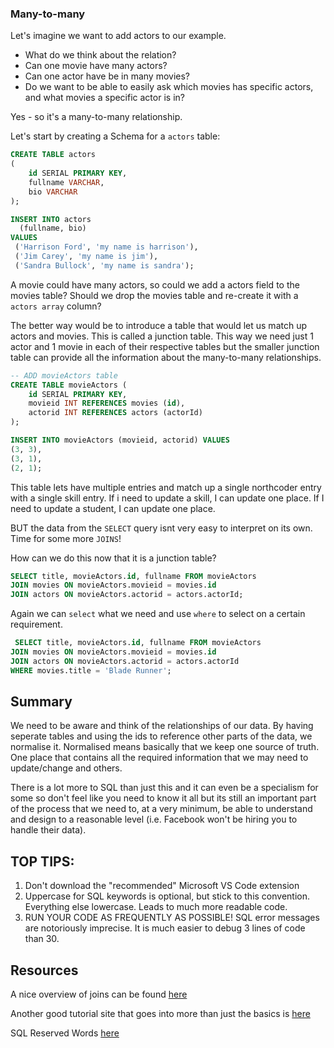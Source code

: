 ### Many-to-many

Let's imagine we want to add actors to our example.

- What do we think about the relation?
- Can one movie have many actors?
- Can one actor have be in many movies?
- Do we want to be able to easily ask which movies has specific actors, and what movies a specific actor is in?

Yes - so it's a many-to-many relationship.

Let's start by creating a Schema for a `actors` table:

```sql
CREATE TABLE actors
(
    id SERIAL PRIMARY KEY,
    fullname VARCHAR,
    bio VARCHAR
);

INSERT INTO actors
  (fullname, bio)
VALUES
 ('Harrison Ford', 'my name is harrison'),
 ('Jim Carey', 'my name is jim'),
 ('Sandra Bullock', 'my name is sandra');
```

A movie could have many actors, so could we add a actors field to the movies table? Should we drop the movies table and re-create it with a `actors array` column?

The better way would be to introduce a table that would let us match up actors and movies. This is called a junction table. This way we need just 1 actor and 1 movie in each of their respective tables but the smaller junction table can provide all the information about the many-to-many relationships.

```sql
-- ADD movieActors table
CREATE TABLE movieActors (
    id SERIAL PRIMARY KEY,
    movieid INT REFERENCES movies (id),
    actorid INT REFERENCES actors (actorId)
);

INSERT INTO movieActors (movieid, actorid) VALUES 
(3, 3),
(3, 1),
(2, 1);
```

This table lets have multiple entries and match up a single northcoder entry with a single skill entry.
If i need to update a skill, I can update one place.
If I need to update a student, I can update one place.

BUT the data from the `SELECT` query isnt very easy to interpret on its own. Time for some more `JOINS`!

How can we do this now that it is a junction table?

```sql
SELECT title, movieActors.id, fullname FROM movieActors
JOIN movies ON movieActors.movieid = movies.id
JOIN actors ON movieActors.actorid = actors.actorId;
```

Again we can `select` what we need and use `where` to select on a certain requirement.

```sql
 SELECT title, movieActors.id, fullname FROM movieActors
JOIN movies ON movieActors.movieid = movies.id
JOIN actors ON movieActors.actorid = actors.actorId
WHERE movies.title = 'Blade Runner';

```

## Summary

We need to be aware and think of the relationships of our data. By having seperate tables and using the ids to reference other parts of the data, we normalise it. Normalised means basically that we keep one source of truth. One place that contains all the required information that we may need to update/change and others.

There is a lot more to SQL than just this and it can even be a specialism for some so don't feel like you need to know it all but its still an important part of the process that we need to, at a very minimum, be able to understand and design to a reasonable level (i.e. Facebook won't be hiring you to handle their data).

## TOP TIPS:

1. Don't download the "recommended" Microsoft VS Code extension
2. Uppercase for SQL keywords is optional, but stick to this convention. Everything else lowercase. Leads to much more readable code.
3. RUN YOUR CODE AS FREQUENTLY AS POSSIBLE! SQL error messages are notoriously imprecise. It is much easier to debug 3 lines of code than 30.

## Resources

A nice overview of joins can be found [here](https://stackoverflow.com/questions/38549/what-is-the-difference-between-inner-join-and-outer-join)

Another good tutorial site that goes into more than just the basics is [here](https://www.pgexercises.com/questions/basic/)

SQL Reserved Words [here](https://www.drupal.org/node/141051)